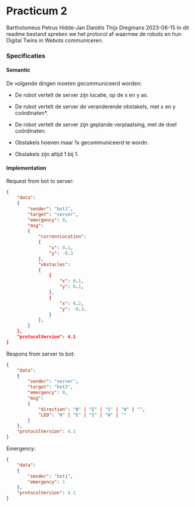 # Practicum 2
Bartholomeus Petrus
Hidde-Jan Daniëls
Thijs Dregmans
2023-06-15
In dit readme bestand spreken we het protocol af waarmee de robots en hun Digital Twins in Webots communiceren.

### Specificaties

#### Semantic
De volgende dingen moeten gecommuniceerd worden:

- De robot vertelt de server zijn locatie, op de x en y as.
- De robot vertelt de server de veranderende obstakels, met x en y coördinaten*.
- De robot vertelt de server zijn geplande verplaatsing, met de doel coördinaten.

- Obstakels hoeven maar 1x gecommuniceerd te wordn. 
* Obstakels zijn altijd 1 bij 1.

#### Implementation

Request from bot to server:

```json
{
    "data": 
    {
        "sender": "bot1",
        "target": "server",
        "emergency": 0,
        "msg":
        {
            "currentLocation":
            {
                "x": 0.1,
                "y": -0.3
            },
            "obstacles":
            {
                {
                    "x": 0.1,
                    "y": 0.1,
                },
                {
                    "x": 0.2,
                    "y": -0.3,
                }
            },
        }
    },
    "protocolVersion": 4.1
}
```

Respons from server to bot:

```json
{
    "data": 
    {
        "sender": "server",
        "target": "bot2",
        "emergency": 0,
        "msg":
        {
            "direction": "N" | "E" | "S" | "W" | "",
            "LED": "N" | "E" | "S" | "W" | ""
        }
    },
    "protocolVersion": 4.1
}
```

Emergency:

```json
{
    "data": 
    {
        "sender": "bot1",
        "emergency": 1
    },
    "protocolVersion": 4.1
}
```